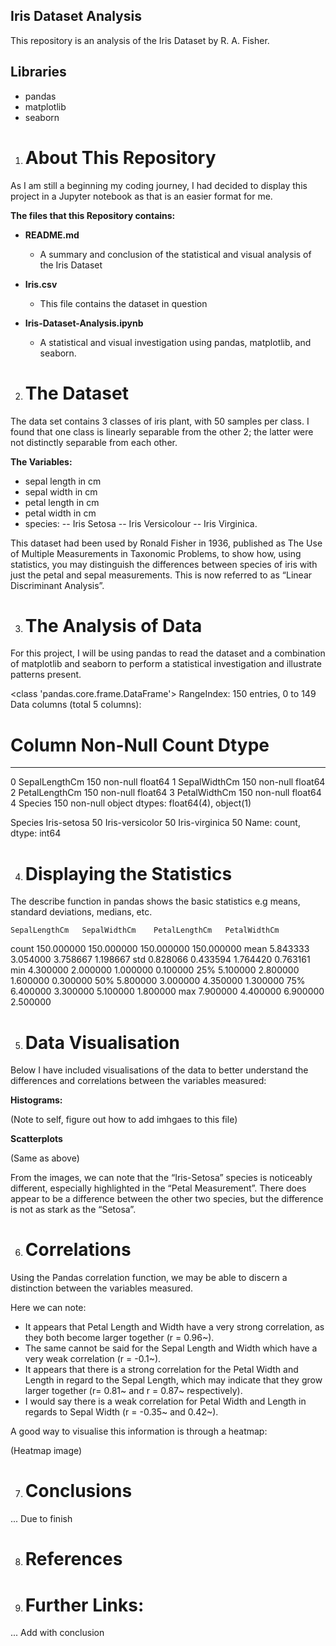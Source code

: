 ## Iris Dataset Analysis
This repository is an analysis of the Iris Dataset by R. A. Fisher.

## Libraries

- pandas
- matplotlib
- seaborn

1. # About This Repository 
As I am still a beginning my coding journey, I had decided to display this project in a Jupyter notebook as that is an easier format for me.

**The files that this Repository contains:**

* **README.md**
    - A summary and conclusion of the statistical and visual analysis of the Iris Dataset

* **Iris.csv**
    - This file contains the dataset in question

* **Iris-Dataset-Analysis.ipynb**
    - A statistical and visual investigation using pandas, matplotlib, and seaborn.



2. # The Dataset
The data set contains 3 classes of iris plant, with 50 samples per class. I found that one class is linearly separable from the other 2; the latter were not distinctly separable from each other.

**The Variables:**
-	sepal length in cm
-	sepal width in cm
-	petal length in cm
-	petal width in cm
-	species: -- Iris Setosa -- Iris Versicolour -- Iris Virginica.

This dataset had been used by Ronald Fisher in 1936, published as The Use of Multiple Measurements in Taxonomic Problems, to show how, using statistics, you may distinguish the differences between species of iris with just the petal and sepal measurements. This is now referred to as “Linear Discriminant Analysis”.

3. # The Analysis of Data

For this project, I will be using pandas to read the dataset and a combination of matplotlib and seaborn to perform a statistical investigation and illustrate patterns present.

<class 'pandas.core.frame.DataFrame'>
RangeIndex: 150 entries, 0 to 149
Data columns (total 5 columns):
 #   Column         Non-Null Count  Dtype  
---  ------         --------------  -----  
 0   SepalLengthCm  150 non-null    float64
 1   SepalWidthCm   150 non-null    float64
 2   PetalLengthCm  150 non-null    float64
 3   PetalWidthCm   150 non-null    float64
 4   Species        150 non-null    object 
dtypes: float64(4), object(1)

Species
Iris-setosa        50
Iris-versicolor    50
Iris-virginica     50
Name: count, dtype: int64

4. # Displaying the Statistics

The describe function in pandas shows the basic statistics e.g means, standard deviations, medians, etc.

	SepalLengthCm	SepalWidthCm	PetalLengthCm	PetalWidthCm
count	150.000000	150.000000	150.000000	150.000000
mean	5.843333	3.054000	3.758667	1.198667
std	0.828066	0.433594	1.764420	0.763161
min	4.300000	2.000000	1.000000	0.100000
25%	5.100000	2.800000	1.600000	0.300000
50%	5.800000	3.000000	4.350000	1.300000
75%	6.400000	3.300000	5.100000	1.800000
max	7.900000	4.400000	6.900000	2.500000

5. # Data Visualisation

Below I have included visualisations of the data to better understand the differences and correlations between the variables measured:

**Histograms:**

(Note to self, figure out how to add imhgaes to this file)

**Scatterplots**

(Same as above)

From the images, we can note that the “Iris-Setosa” species is noticeably different, especially highlighted in the “Petal Measurement”. There does appear to be a difference between the other two species, but the difference is not as stark as the “Setosa”.

6. # Correlations

Using the Pandas correlation function, we may be able to discern a distinction between the variables measured.

Here we can note:

* It appears that Petal Length and Width have a very strong correlation, as they both become larger together (r = 0.96~).
* The same cannot be said for the Sepal Length and Width which have a very weak correlation (r = -0.1~).
* It appears that there is a strong correlation for the Petal Width and Length in regard to the Sepal Length, which may indicate that they grow larger together (r= 0.81~ and r = 0.87~ respectively).
* I would say there is a weak correlation for Petal Width and Length in regards to Sepal Width (r = -0.35~ and 0.42~).

A good way to visualise this information is through a heatmap:

(Heatmap image)

7. # Conclusions

... Due to finish

8. # References

9. # Further Links:

... Add with conclusion

